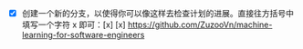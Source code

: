 
- [x] 创建一个新的分支，以使得你可以像这样去检查计划的进展。直接往方括号中填写一个字符 x 即可：[x]
[x] https://github.com/ZuzooVn/machine-learning-for-software-engineers
